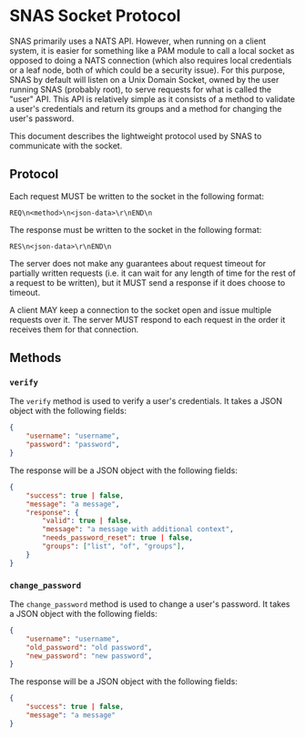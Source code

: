 # SNAS Socket Protocol

SNAS primarily uses a NATS API. However, when running on a client system, it is easier for something like a PAM module to call a local socket as opposed to doing a NATS connection (which also requires local credentials or a leaf node, both of which could be a security issue). For this purpose, SNAS by default will listen on a Unix Domain Socket, owned by the user running SNAS (probably root), to serve requests for what is called the "user" API. This API is relatively simple as it consists of a method to validate a user's credentials and return its groups and a method for changing the user's password. 

This document describes the lightweight protocol used by SNAS to communicate with the socket.

## Protocol

Each request MUST be written to the socket in the following format:

```
REQ\n<method>\n<json-data>\r\nEND\n
```

The response must be written to the socket in the following format:

```
RES\n<json-data>\r\nEND\n
```

The server does not make any guarantees about request timeout for partially written requests (i.e. it can wait for any length of time for the rest of a request to be written), but it MUST send a response if it does choose to timeout.

A client MAY keep a connection to the socket open and issue multiple requests over it. The server MUST respond to each request in the order it receives them for that connection.

## Methods

### `verify`

The `verify` method is used to verify a user's credentials. It takes a JSON object with the following fields:

```json
{
    "username": "username",
    "password": "password",
}
```

The response will be a JSON object with the following fields:

```json
{
    "success": true | false,
    "message": "a message",
    "response": {
        "valid": true | false,
        "message": "a message with additional context",
        "needs_password_reset": true | false,
        "groups": ["list", "of", "groups"],
    }
}
```

### `change_password`

The `change_password` method is used to change a user's password. It takes a JSON object with the following fields:

```json
{
    "username": "username",
    "old_password": "old password",
    "new_password": "new password",
}
```

The response will be a JSON object with the following fields:

```json
{
    "success": true | false,
    "message": "a message"
}
```
